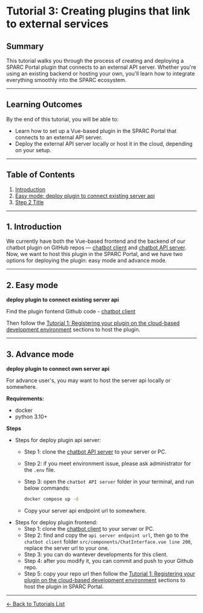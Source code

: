 # Tutorial 3: Creating plugins that link to external services

## Summary

This tutorial walks you through the process of creating and deploying a SPARC Portal plugin that connects to an external API server. Whether you're using an existing backend or hosting your own, you'll learn how to integrate everything smoothly into the SPARC ecosystem.

---

## Learning Outcomes
By the end of this tutorial, you will be able to:

- Learn how to set up a Vue-based plugin in the SPARC Portal that connects to an external API server.  
- Deploy the external API server locally or host it in the cloud, depending on your setup.

---

## Table of Contents
1. [Introduction](#1-introduction)  
2. [Easy mode: deploy plugin to connect existing server api](#2-easy-mode)  
3. [Step 2 Title](#3-advance-mode)  

---

## 1. Introduction

We currently have both the Vue-based frontend and the backend of our chatbot plugin on GitHub repos — [chatbot client](https://github.com/SPARC-FAIR-Codeathon/2025-team-D-sparc-plugins-chatbot-client) and [chatbot API server](https://github.com/SPARC-FAIR-Codeathon/2025-team-D-sparc-plugins-chatbot-api). Now, we want to host this plugin in the SPARC Portal, and we have two options for deploying the plugin: easy mode and advance mode.

---

## 2. Easy mode

**deploy plugin to connect existing server api**

Find the plugin fontend Github code - [chatbot client](https://github.com/SPARC-FAIR-Codeathon/2025-team-D-sparc-plugins-chatbot-client)

Then follow the [Tutorial 1: Registering your plugin on the cloud-based development environment](./tutorial-1.md#2-registering-your-plugin-on-the-sparc-plugins-cloud-based-development-environment) sections to host the plugin. 

---

## 3. Advance mode

**deploy plugin to connect own server api**

For advance user's, you may want to host the server api locally or somewhere.

**Requirements:**
- docker
- python 3.10+

**Steps**

- Steps for deploy plugin api server:
    - Step 1: clone the [chatbot API server](https://github.com/SPARC-FAIR-Codeathon/2025-team-D-sparc-plugins-chatbot-api) to your server or PC.
    - Step 2: if you meet environment issue, please ask administrator for the `.env` file.
    - Step 3: open the `chatbot API server` folder in your terminal, and run below commands:

        ```bash
        docker compose up -d
        ```
    - Copy your server api endpoint url to somewhere.
- Steps for deploy plugin frontend:
    - Step 1: clone the [chatbot client](https://github.com/SPARC-FAIR-Codeathon/2025-team-D-sparc-plugins-chatbot-client) to your server or PC.
    - Step 2: find and copy the `api server endpoint url`, then go to the `chatbot client` folder `src/components/ChatInterface.vue line 200`, replace the server url to your one.
    - Step 3: you can do wantever developments for this client. 
    - Step 4: after you modify it, you can commit and push to your Github repo.
    - Step 5: copy your repo url then follow the [Tutorial 1: Registering your plugin on the cloud-based development environment](./tutorial-1.md#2-registering-your-plugin-on-the-sparc-plugins-cloud-based-development-environment) sections to host the plugin in SPARC Portal. 
    
---

[← Back to Tutorials List](../README.md#tutorials-for-creating-new-plugins)



